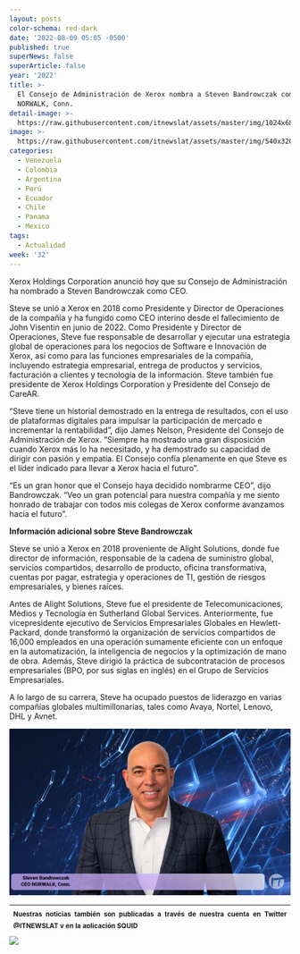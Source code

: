 ```yaml
---
layout: posts
color-schema: red-dark
date: '2022-08-09 05:05 -0500'
published: true
superNews: false
superArticle: false
year: '2022'
title: >-
  El Consejo de Administración de Xerox nombra a Steven Bandrowczak como CEO
  NORWALK, Conn.
detail-image: >-
  https://raw.githubusercontent.com/itnewslat/assets/master/img/1024x680/Steven-Bandrowczak-g.jpg
image: >-
  https://raw.githubusercontent.com/itnewslat/assets/master/img/540x320/Steven-Bandrowczak-p.jpg
categories:
  - Venezuela
  - Colombia
  - Argentina
  - Perú
  - Ecuador
  - Chile
  - Panama
  - Mexico
tags:
  - Actualidad
week: '32'
---
```

Xerox Holdings Corporation anunció hoy que su Consejo de Administración ha nombrado a Steven Bandrowczak como CEO.

Steve se unió a Xerox en 2018 como Presidente y Director de Operaciones de la compañía y ha fungido como CEO interino desde el fallecimiento de John Visentin en junio de 2022. Como Presidente y Director de Operaciones, Steve fue responsable de desarrollar y ejecutar una estrategia global de operaciones para los negocios de Software e Innovación de Xerox, así como para las funciones empresariales de la compañía, incluyendo estrategia empresarial, entrega de productos y servicios, facturación a clientes y tecnología de la información. Steve también fue presidente de Xerox Holdings Corporation y Presidente del Consejo de CareAR.

“Steve tiene un historial demostrado en la entrega de resultados, con el uso de plataformas digitales para impulsar la participación de mercado e incrementar la rentabilidad”, dijo James Nelson, Presidente del Consejo de Administración de Xerox. “Siempre ha mostrado una gran disposición cuando Xerox más lo ha necesitado, y ha demostrado su capacidad de dirigir con pasión y empatía. El Consejo confía plenamente en que Steve es el líder indicado para llevar a Xerox hacia el futuro”.

“Es un gran honor que el Consejo haya decidido nombrarme CEO”, dijo Bandrowczak. “Veo un gran potencial para nuestra compañía y me siento honrado de trabajar con todos mis colegas de Xerox conforme avanzamos hacia el futuro”.

**Información adicional sobre Steve Bandrowczak**

Steve se unió a Xerox en 2018 proveniente de Alight Solutions, donde fue director de información, responsable de la cadena de suministro global, servicios compartidos, desarrollo de producto, oficina transformativa, cuentas por pagar, estrategia y operaciones de TI, gestión de riesgos empresariales, y bienes raíces.  

Antes de Alight Solutions, Steve fue el presidente de Telecomunicaciones, Medios y Tecnología en Sutherland Global Services. Anteriormente, fue vicepresidente ejecutivo de Servicios Empresariales Globales en Hewlett-Packard, donde transformó la organización de servicios compartidos de 16,000 empleados en una operación sumamente eficiente con un enfoque en la automatización, la inteligencia de negocios y la optimización de mano de obra. Además, Steve dirigió la práctica de subcontratación de procesos empresariales (BPO, por sus siglas en inglés) en el Grupo de Servicios Empresariales.

A lo largo de su carrera, Steve ha ocupado puestos de liderazgo en varias compañías globales multimillonarias, tales como Avaya, Nortel, Lenovo, DHL y Avnet.

![](https://raw.githubusercontent.com/itnewslat/assets/master/img/540x320/Steven-Bandrowczak-p.jpg)

<table style="height: 42px;" width="569">
<tbody>
<tr>
<td style="text-align: justify;"><sub><strong>Nuestras noticias también son publicadas a través de nuestra cuenta en Twitter <a href="https://twitter.com/itnewslat?lang=es">@ITNEWSLAT</a> y en la aplicación <a href="https://squidapp.co/en/">SQUID</a></strong></sub></td>
</tr>
</tbody>
</table>

<img src="https://tracker.metricool.com/c3po.jpg?hash=56f88a41e39ab42c063cc51676587a04"/>